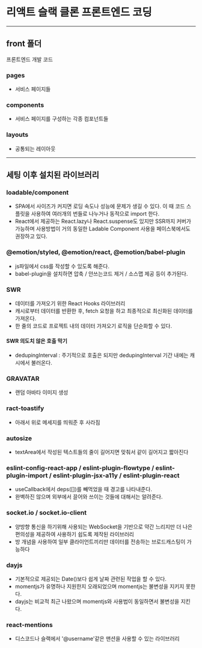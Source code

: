 # 리액트 슬랙 클론 프론트엔드 코딩

---

## front 폴더

프론트엔드 개발 코드

### pages

- 서비스 페이지들

### components

- 서비스 페이지를 구성하는 각종 컴포넌트들

### layouts

- 공통되는 레이아웃



---



## 세팅 이후 설치된 라이브러리


### loadable/component

- SPA에서 사이즈가 커지면 로딩 속도나 성능에 문제가 생길 수 있다. 이 때 코드 스플릿을 사용하여 여러개의 번들로 나누거나 동적으로 import 한다.
- React에서 제공하는 React.lazy나 React.suspense도 있지만 SSR까지 커버가 가능하며 사용방법이 거의 동일한 Ladable Component 사용을 페이스북에서도 권장하고 있다.


### @emotion/styled, @emotion/react, @emotion/babel-plugin

- js파일에서 css를 작성할 수 있도록 해준다.
- babel-plugin을 설치하면 압축 / 안쓰는코드 제거 / 소스맵 제공 등이 추가된다.


### SWR

- 데이터를 가져오기 위한 React Hooks 라이브러리
- 캐시로부터 데이터를 반환한 후, fetch 요청을 하고 최종적으로 최신화된 데이터를 가져온다.
- 한 줄의 코드로 프로젝트 내의 데이터 가져오기 로직을 단순화할 수 있다.


#### SWR 의도치 않은 호출 막기

- dedupingInterval : 주기적으로 호출은 되지만 dedupingInterval 기간 내에는 캐시에서 불러온다.


### GRAVATAR

- 랜덤 아바타 이미지 생성


### ract-toastify

- 아래서 위로 메세지를 띄워준 후 사라짐


### autosize

- textArea에서 작성된 텍스트들의 줄이 길어지면 맞춰서 같이 길어지고 짧아진다


### eslint-config-react-app / eslint-plugin-flowtype / eslint-plugin-import / eslint-plugin-jsx-a11y / eslint-plugin-react

- useCallback에서 deps([])를 빼먹었을 때 경고를 나타내준다.
- 완벽하진 않으며 외부에서 끌어와 쓰이는 것들에 대해서는 알려준다.


### socket.io / socket.io-client

- 양방향 통신을 하기위해 사용되는 WebSocket을 기반으로 약간 느리지만 더 나은 편의성을 제공하여 사용하기 쉽도록 제작된 라이브러리
- 방 개념을 사용하여 일부 클라이언트끼리만 데이터를 전송하는 브로드캐스팅이 가능하다



### dayjs

- 기본적으로 제공되는 Date()보다 쉽게 날짜 관련된 작업을 할 수 있다.
- momentjs가 유명하나 지원한지 오래되었으며 momentjs는 불변성을 지키지 못한다.
- dayjs는 비교적 최근 나왔으며 momentjs와 사용법이 동일하면서 불변성을 지킨다.


### react-mentions
- 디스코드나 슬랙에서 '@username'같은 맨션을 사용할 수 있는 라이브러리
